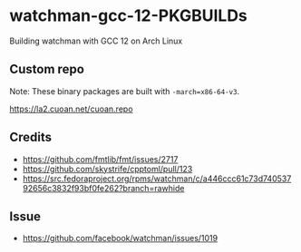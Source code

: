 # watchman-gcc-12-PKGBUILDs
Building watchman with GCC 12 on Arch Linux

Custom repo
-----------
Note: These binary packages are built with `-march=x86-64-v3`.

https://la2.cuoan.net/cuoan.repo


Credits
-------
* https://github.com/fmtlib/fmt/issues/2717
* https://github.com/skystrife/cpptoml/pull/123
* https://src.fedoraproject.org/rpms/watchman/c/a446ccc61c73d74053792656c3832f93bf0fe262?branch=rawhide

Issue
-----
* https://github.com/facebook/watchman/issues/1019
